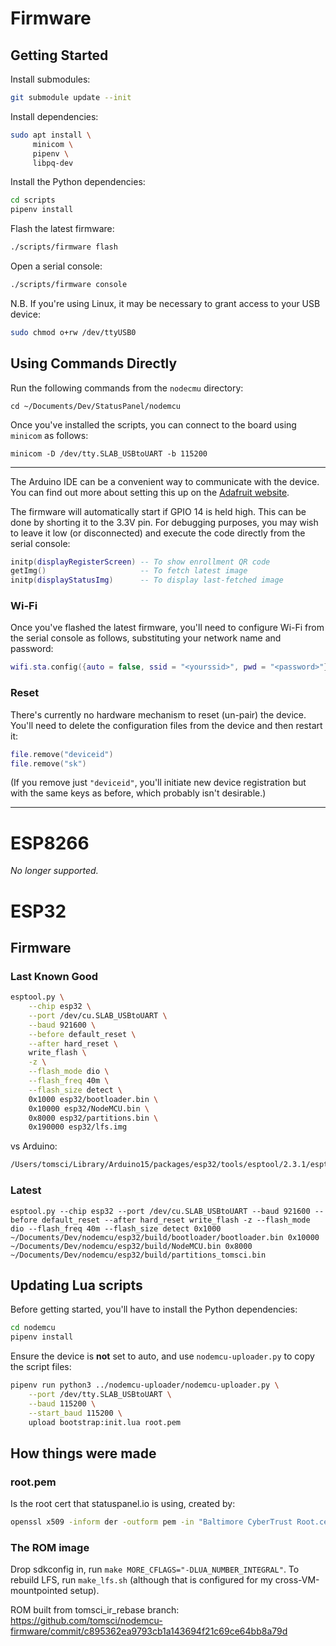 # Firmware

## Getting Started

Install submodules:

```bash
git submodule update --init
```

Install dependencies:

```bash
sudo apt install \
     minicom \
     pipenv \
     libpq-dev
```

Install the Python dependencies:

```bash
cd scripts
pipenv install
```

Flash the latest firmware:

```bash
./scripts/firmware flash
```

Open a serial console:

```bash
./scripts/firmware console
```

N.B. If you're using Linux, it may be necessary to grant access to your USB device:

```bash
sudo chmod o+rw /dev/ttyUSB0
```

## Using Commands Directly

Run the following commands from the `nodecmu` directory:

    cd ~/Documents/Dev/StatusPanel/nodemcu

Once you've installed the scripts, you can connect to the board using `minicom` as follows:

    minicom -D /dev/tty.SLAB_USBtoUART -b 115200
    
---

The Arduino IDE can be a convenient way to communicate with the device. You can find out more about setting this up on the [Adafruit website](https://learn.adafruit.com/adafruit-huzzah32-esp32-feather/using-with-arduino-ide).

The firmware will automatically start if GPIO 14 is held high. This can be done by shorting it to the 3.3V pin. For debugging purposes, you may wish to leave it low (or disconnected) and execute the code directly from the serial console:

```lua
initp(displayRegisterScreen) -- To show enrollment QR code
getImg()                     -- To fetch latest image
initp(displayStatusImg)      -- To display last-fetched image
```

### Wi-Fi

Once you've flashed the latest firmware, you'll need to configure Wi-Fi from the serial console as follows, substituting your network name and password:

```lua
wifi.sta.config({auto = false, ssid = "<yourssid>", pwd = "<password>"}, true)
```

### Reset

There's currently no hardware mechanism to reset (un-pair) the device. You'll need to delete the configuration files from the device and then restart it:

```lua
file.remove("deviceid")
file.remove("sk")
```

(If you remove just `"deviceid"`, you'll initiate new device registration but with the same keys as before, which probably isn't desirable.)

---

# ESP8266

_No longer supported._

# ESP32

## Firmware

### Last Known Good

```bash
esptool.py \
    --chip esp32 \
    --port /dev/cu.SLAB_USBtoUART \
    --baud 921600 \
    --before default_reset \
    --after hard_reset \
    write_flash \
    -z \
    --flash_mode dio \
    --flash_freq 40m \
    --flash_size detect \
    0x1000 esp32/bootloader.bin \
    0x10000 esp32/NodeMCU.bin \
    0x8000 esp32/partitions.bin \
    0x190000 esp32/lfs.img
```
    
vs Arduino:

```bash
/Users/tomsci/Library/Arduino15/packages/esp32/tools/esptool/2.3.1/esptool --chip esp32 --port /dev/cu.SLAB_USBtoUART --baud 921600 --before default_reset --after hard_reset write_flash -z --flash_mode dio --flash_freq 80m --flash_size detect 0xe000 /Users/tomsci/Library/Arduino15/packages/esp32/hardware/esp32/1.0.0/tools/partitions/boot_app0.bin 0x1000 /Users/tomsci/Library/Arduino15/packages/esp32/hardware/esp32/1.0.0/tools/sdk/bin/bootloader_dio_80m.bin 0x10000 /var/folders/h2/xybvrtgs07g17_yvy7njh2tc0000gn/T/arduino_build_680606/epd7in5b-demo.ino.bin 0x8000 /var/folders/h2/xybvrtgs07g17_yvy7njh2tc0000gn/T/arduino_build_680606/epd7in5b-demo.ino.partitions.bin 
```

### Latest

    esptool.py --chip esp32 --port /dev/cu.SLAB_USBtoUART --baud 921600 --before default_reset --after hard_reset write_flash -z --flash_mode dio --flash_freq 40m --flash_size detect 0x1000 ~/Documents/Dev/nodemcu/esp32/build/bootloader/bootloader.bin 0x10000 ~/Documents/Dev/nodemcu/esp32/build/NodeMCU.bin 0x8000 ~/Documents/Dev/nodemcu/esp32/build/partitions_tomsci.bin

## Updating Lua scripts

Before getting started, you'll have to install the Python dependencies:

```bash
cd nodemcu
pipenv install
```

Ensure the device is **not** set to auto, and use `nodemcu-uploader.py` to copy the script files:


```bash
pipenv run python3 ../nodemcu-uploader/nodemcu-uploader.py \
    --port /dev/tty.SLAB_USBtoUART \
    --baud 115200 \
    --start_baud 115200 \
    upload bootstrap:init.lua root.pem
```

## How things were made

### root.pem

Is the root cert that statuspanel.io is using, created by:

```bash
openssl x509 -inform der -outform pem -in "Baltimore CyberTrust Root.cer" -out root.pem
```

### The ROM image

Drop sdkconfig in, run `make MORE_CFLAGS="-DLUA_NUMBER_INTEGRAL"`.
To rebuild LFS, run `make_lfs.sh` (although that is configured for my cross-VM-mountpointed setup).

ROM built from tomsci_ir_rebase branch:
https://github.com/tomsci/nodemcu-firmware/commit/c895362ea9793cb1a143694f21c69ce64bb8a79d
